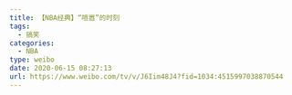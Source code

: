 ```yaml
---
title: 【NBA经典】“喧嚣”的时刻
tags:
  - 搞笑
categories:
  - NBA
type: weibo
date: 2020-06-15 08:27:13
url: https://www.weibo.com/tv/v/J6Iim48J4?fid=1034:4515997038870544
---
```


<!-- more -->